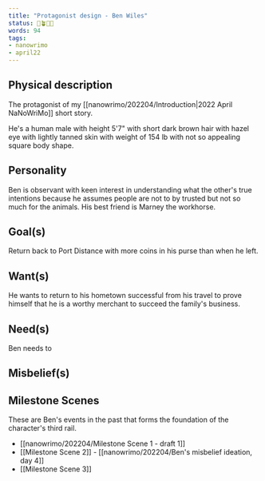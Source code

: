 ```yaml
---
title: "Protagonist design - Ben Wiles"
status: 🌱🪴🌲🍇
words: 94
tags:
- nanowrimo
- april22
---
```


## Physical description
The protagonist of my [[nanowrimo/202204/Introduction|2022 April NaNoWriMo]] short story. 

He's a human male with height 5'7" with short dark brown hair with hazel eye with lightly tanned skin with weight of 154 lb with not so appealing square body shape.
## Personality
Ben is observant with keen interest in understanding what the other's true intentions because he assumes people are not to by trusted but not so much for the animals. His best friend is Marney the workhorse. 
## Goal(s)
Return back to Port Distance with more coins in his purse than when he left.
## Want(s)
He wants to return to his hometown successful from his travel to prove himself that he is a worthy merchant to succeed the family's business.
## Need(s)
Ben needs to 
## Misbelief(s)
## Milestone Scenes
These are Ben's events in the past that forms the foundation of the character's third rail. 
- [[nanowrimo/202204/Milestone Scene 1 - draft 1]]
- [[Milestone Scene 2]] - [[nanowrimo/202204/Ben's misbelief ideation, day 4]]
- [[Milestone Scene 3]]

